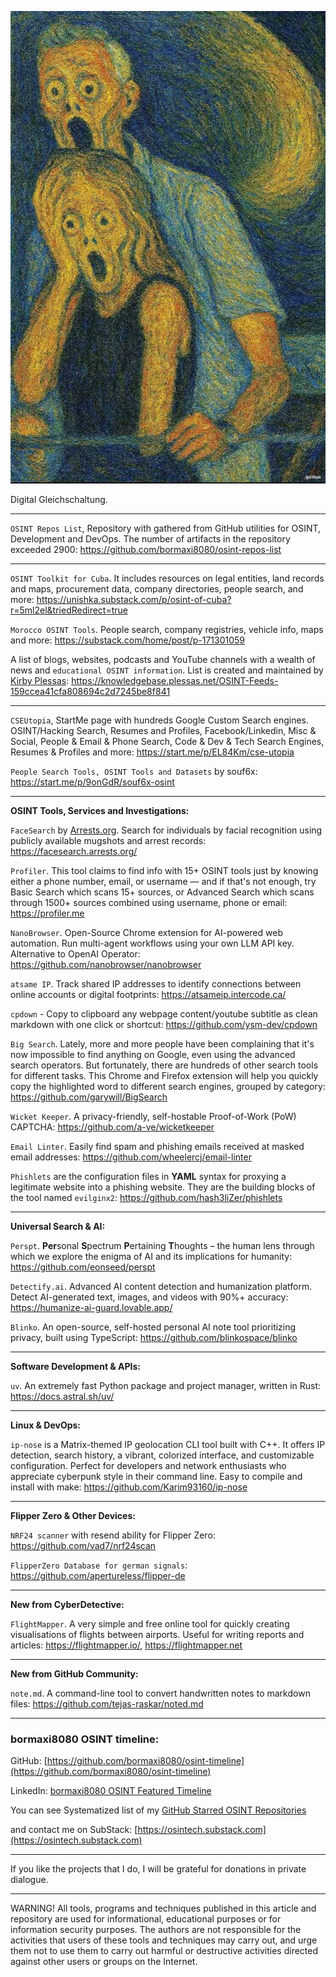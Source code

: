 ![alt text](img/124.jpg)

Digital Gleichschaltung.

----

```OSINT Repos List```, Repository with gathered from GitHub utilities for OSINT, Development and DevOps. The number of artifacts in the repository exceeded 2900: https://github.com/bormaxi8080/osint-repos-list

----

```OSINT Toolkit for Cuba```. It includes resources on legal entities, land records and maps, procurement data, company directories, people search, and more: https://unishka.substack.com/p/osint-of-cuba?r=5ml2el&triedRedirect=true

```Morocco OSINT Tools```. People search, company registries, vehicle info, maps and more: https://substack.com/home/post/p-171301059

A list of blogs, websites, podcasts and YouTube channels with a wealth of news and ```educational OSINT information```. List is created and maintained by [Kirby Plessas](https://www.linkedin.com/in/kirbyp/): https://knowledgebase.plessas.net/OSINT-Feeds-159ccea41cfa808694c2d7245be8f841

----

```CSEUtopia```, StartMe page with hundreds Google Custom Search engines. OSINT/Hacking Search, Resumes and Profiles, Facebook/Linkedin, Misc & Social, People & Email & Phone Search, Code & Dev & Tech Search Engines, Resumes & Profiles and more: https://start.me/p/EL84Km/cse-utopia

```People Search Tools, OSINT Tools and Datasets``` by souf6x: https://start.me/p/9onGdR/souf6x-osint

----

**OSINT Tools, Services and Investigations:**

```FaceSearch``` by [Arrests.org](http://arrests.org/). Search for individuals by facial recognition using publicly available mugshots and arrest records: https://facesearch.arrests.org/

```Profiler```. This tool claims to find info with 15+ OSINT tools just by knowing either a phone number, email, or username — and if that's not enough, try Basic Search which scans 15+ sources, or Advanced Search which scans through 1500+ sources combined using username, phone or email: https://profiler.me

```NanoBrowser```. Open-Source Chrome extension for AI-powered web automation. Run multi-agent workflows using your own LLM API key. Alternative to OpenAI Operator: https://github.com/nanobrowser/nanobrowser

```atsame IP```. Track shared IP addresses to identify connections between online accounts or digital footprints: https://atsameip.intercode.ca/

```cpdown``` - Copy to clipboard any webpage content/youtube subtitle as clean markdown with one click or shortcut: https://github.com/ysm-dev/cpdown

```Big Search```. Lately, more and more people have been complaining that it's now impossible to find anything on Google, even using the advanced search operators. But fortunately, there are hundreds of other search tools for different tasks. This Chrome and Firefox extension will help you quickly copy the highlighted word to different search engines, grouped by category: https://github.com/garywill/BigSearch

```Wicket Keeper```. A privacy-friendly, self-hostable Proof-of-Work (PoW) CAPTCHA: https://github.com/a-ve/wicketkeeper

```Email Linter```. Easily find spam and phishing emails received at masked email addresses: https://github.com/wheelercj/email-linter

```Phishlets``` are the configuration files in **YAML** syntax for proxying a legitimate website into a phishing website. They are the building blocks of the tool named `evilginx2`: https://github.com/hash3liZer/phishlets

----

**Universal Search & AI:**

```Perspt```. **Per**sonal **S**pectrum **P**ertaining **T**houghts – the human lens through which we explore the enigma of AI and its implications for humanity: https://github.com/eonseed/perspt

```Detectify.ai```. Advanced AI content detection and humanization platform. Detect AI-generated text, images, and videos with 90%+ accuracy: https://humanize-ai-guard.lovable.app/

```Blinko```. An open-source, self-hosted personal AI note tool prioritizing privacy, built using TypeScript: https://github.com/blinkospace/blinko

----

**Software Development & APIs:**

```uv```. An extremely fast Python package and project manager, written in Rust: https://docs.astral.sh/uv/

----

**Linux & DevOps:**

```ip-nose``` is a Matrix-themed IP geolocation CLI tool built with C++. It offers IP detection, search history, a vibrant, colorized interface, and customizable configuration. Perfect for developers and network enthusiasts who appreciate cyberpunk style in their command line. Easy to compile and install with make: https://github.com/Karim93160/ip-nose

----

**Flipper Zero & Other Devices:**

```NRF24 scanner``` with resend ability for Flipper Zero: https://github.com/vad7/nrf24scan

```FlipperZero Database for german signals```: https://github.com/apertureless/flipper-de

----

**New from CyberDetective:**

```FlightMapper```. A very simple and free online tool for quickly creating visualisations of flights between airports. Useful for writing reports and articles: https://flightmapper.io/, https://flightmapper.net

----

**New from GitHub Community:**

```note.md```. A command-line tool to convert handwritten notes to markdown files: https://github.com/tejas-raskar/noted.md

----
### bormaxi8080 OSINT timeline:

GitHub: [https://github.com/bormaxi8080/osint-timeline](https://github.com/bormaxi8080/osint-timeline)

LinkedIn: [bormaxi8080 OSINT Featured Timeline](https://www.linkedin.com/in/osintech/details/featured/)

You can see Systematized list of my [GitHub Starred OSINT Repositories](https://github.com/bormaxi8080/osint-repos-list)

and contact me on SubStack: [https://osintech.substack.com](https://osintech.substack.com)

----

If you like the projects that I do, I will be grateful for donations in private dialogue.

----

WARNING! All tools, programs and techniques published in this article and repository are used for informational, educational purposes or for information security purposes. The authors are not responsible for the activities that users of these tools and techniques may carry out, and urge them not to use them to carry out harmful or destructive activities directed against other users or groups on the Internet.
